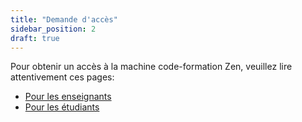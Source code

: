```yaml
---
title: "Demande d'accès"
sidebar_position: 2
draft: true
---
```


Pour obtenir un accès à la machine code-formation Zen, veuillez lire attentivement ces pages:
- [Pour les enseignants](/code_form/zen/acces/acces_ens)
- [Pour les étudiants](/code_form/zen/acces/acces_etu)
